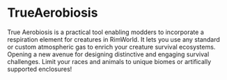 # TrueAerobiosis
 True Aerobiosis is a practical tool enabling modders to incorporate a respiration element for creatures in RimWorld. It lets you use any standard or custom atmospheric gas to enrich your creature survival ecosystems. Opening a new avenue for designing distinctive and engaging survival challenges. Limit your races and animals to unique biomes or artifically supported enclosures!
